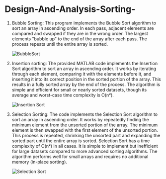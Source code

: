 # Design-And-Analysis-Sorting-

01. Bubble Sorting:
      This program implements the Bubble Sort algorithm to sort an array in ascending order.
      In each pass, adjacent elements are compared and swapped if they are in the wrong order.
      The largest elements "bubble up" to the end of the array after each pass.
      The process repeats until the entire array is sorted.

      ![BubbleSort](https://github.com/user-attachments/assets/81832acb-be2f-4c00-bf80-f771f8fd3c5c)

    
02. Insertion sorting:
      The provided MATLAB code implements the Insertion Sort algorithm to sort an array in ascending order.
      It works by iterating through each element, comparing it with the elements before it, and inserting it into its correct position in the sorted portion of the array.
      This results in a fully sorted array by the end of the process.
      The algorithm is simple and efficient for small or nearly sorted datasets, though its average and worst-case time complexity is O(n²).

      ![Insertion Sort](https://github.com/user-attachments/assets/b7864f84-cba7-42c3-8d5b-58f71b20fbce)

03. Selection Sorting:
      The code implements the Selection Sort algorithm to sort an array in ascending order.
      It works by repeatedly finding the minimum element from the unsorted portion of the array.
      The minimum element is then swapped with the first element of the unsorted portion.
      This process is repeated, shrinking the unsorted part and expanding the sorted part until the entire array is sorted.
      Selection Sort has a time complexity of O(n²) in all cases.
      It is simple to implement but inefficient for large datasets compared to more advanced sorting algorithms.
      The algorithm performs well for small arrays and requires no additional memory (in-place sorting).

      ![Selection Sort](https://github.com/user-attachments/assets/200282f2-286b-465b-97a4-c42a1c624b68)
